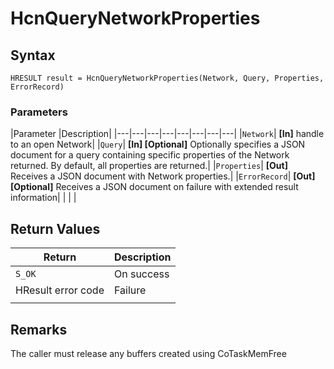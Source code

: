 # HcnQueryNetworkProperties

## Syntax
`HRESULT result = HcnQueryNetworkProperties(Network, Query, Properties, ErrorRecord)`

### Parameters
|Parameter     |Description|
|---|---|---|---|---|---|---|---| 
|`Network`| **[In]** handle to an open Network|
|`Query`| **[In] [Optional]** Optionally specifies a JSON document for a query containing specific properties of the Network returned. By default, all properties are returned.|
|`Properties`| **[Out]** Receives a JSON document with Network properties.|
|`ErrorRecord`| **[Out] [Optional]** Receives a JSON document on failure with extended result information|
|    |    | 



## Return Values
|Return | Description|
|---|---|
|`S_OK`|On success|
|HResult error code|Failure|
|     |     |

## Remarks

The caller must release any buffers created using CoTaskMemFree
